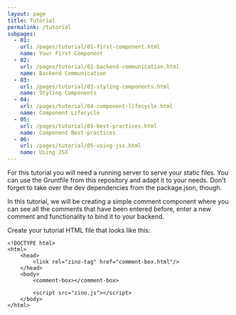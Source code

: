 ```yaml
---
layout: page
title: Tutorial
permalink: /tutorial
subpages:
  - 01:
    url: /pages/tutorial/01-first-component.html
    name: Your First Component
  - 02:
    url: /pages/tutorial/02-backend-communication.html
    name: Backend Communication
  - 03:
    url: /pages/tutorial/03-styling-components.html
    name: Styling Components
  - 04:
    url: /pages/tutorial/04-component-lifecycle.html
    name: Component Lifecycle
  - 05:
    url: /pages/tutorial/05-best-practices.html
    name: Component Best-practices
  - 06:
    url: /pages/tutorial/05-using-jsx.html
    name: Using JSX
---
```


For this tutorial you will need a running server to serve your static files. You can use the Gruntfile from this repository and adapt it to your needs. Don't forget to take over
the dev dependencies from the package.json, though.

In this tutorial, we will be creating a simple comment component where you can see
all the comments that have been entered before, enter a new comment and functionality
to bind it to your backend.

Create your tutorial HTML file that looks like this:

	<!DOCTYPE html>
	<html>
		<head>
			<link rel="zino-tag" href="comment-box.html"/>
		</head>
		<body>
			<comment-box></comment-box>

			<script src="zino.js"></script>
		</body>
	</html>
